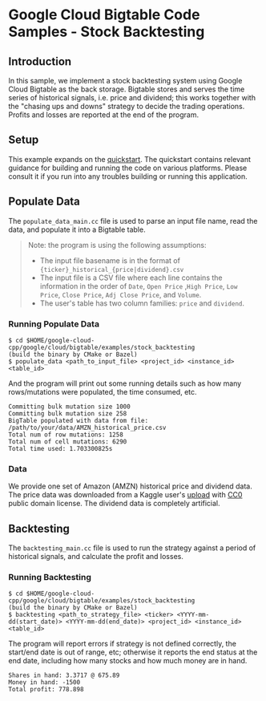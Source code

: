 # Google Cloud Bigtable Code Samples - Stock Backtesting

## Introduction
In this sample, we implement a stock backtesting system using Google Cloud
Bigtable as the back storage. Bigtable stores and serves the time series
of historical signals, i.e. price and dividend; this works together with the
"chasing ups and downs" strategy to decide the trading operations. Profits and
losses are reported at the end of the program.

## Setup

This example expands on the [quickstart](
https://github.com/googleapis/google-cloud-cpp/blob/main/google/cloud/bigtable/quickstart/).
The quickstart contains relevant guidance for building and running the code on
various platforms. Please consult it if you run into any troubles building or
running this application.

## Populate Data

The `populate_data_main.cc` file is used to parse an input file name, read
the data, and populate it into a Bigtable table.

> Note: the program is using the following assumptions:
> * The input file basename is in the format of
> `{ticker}_historical_{price|dividend}.csv`
> * The input file is a CSV file where each line contains the information in
> the order of `Date`, `Open Price` ,`High Price`, `Low Price`, `Close Price`,
> `Adj Close Price`, and `Volume`.
> * The user's table has two column families: `price` and `dividend`.

### Running Populate Data

```console
$ cd $HOME/google-cloud-cpp/google/cloud/bigtable/examples/stock_backtesting
(build the binary by CMake or Bazel)
$ populate_data <path_to_input_file> <project_id> <instance_id> <table_id>
```
And the program will print out some running details such as how many
rows/mutations were populated, the time consumed, etc.

```console
Committing bulk mutation size 1000
Committing bulk mutation size 258
BigTable populated with data from file: /path/to/your/data/AMZN_historical_price.csv
Total num of row mutations: 1258
Total num of cell mutations: 6290
Total time used: 1.703300825s
```

### Data

We provide one set of Amazon (AMZN) historical price and dividend data. The
price data was downloaded from a Kaggle user's [upload](
https://www.kaggle.com/prasoonkottarathil/amazon-stock-price-20142019) with
[CC0](https://creativecommons.org/publicdomain/zero/1.0/) public domain
license. The dividend data is completely artificial.

## Backtesting

The `backtesting_main.cc` file is used to run the strategy against a period of
historical signals, and calculate the profit and losses.

### Running Backtesting

```console
$ cd $HOME/google-cloud-cpp/google/cloud/bigtable/examples/stock_backtesting
(build the binary by CMake or Bazel)
$ backtesting <path_to_strategy_file> <ticker> <YYYY-mm-dd(start_date)> <YYYY-mm-dd(end_date)> <project_id> <instance_id> <table_id>
```
The program will report errors if strategy is not defined correctly, the
start/end date is out of range, etc; otherwise it reports the end status at
the end date, including how many stocks and how much money are in hand.

```console
Shares in hand: 3.3717 @ 675.89
Money in hand: -1500
Total profit: 778.898
```
